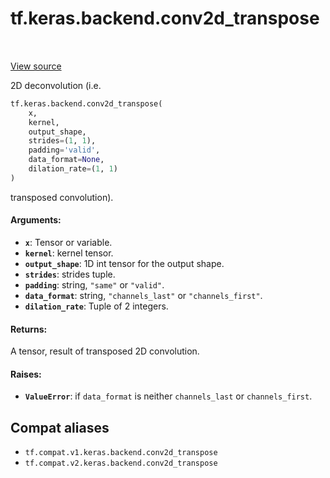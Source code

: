 <div itemscope itemtype="http://developers.google.com/ReferenceObject">
<meta itemprop="name" content="tf.keras.backend.conv2d_transpose" />
<meta itemprop="path" content="Stable" />
</div>

# tf.keras.backend.conv2d_transpose

<!-- Insert buttons and diff -->

<table class="tfo-notebook-buttons tfo-api" align="left">
</table>

<a target="_blank" href="/code/stable/tensorflow/python/keras/backend.py">View source</a>



2D deconvolution (i.e.

``` python
tf.keras.backend.conv2d_transpose(
    x,
    kernel,
    output_shape,
    strides=(1, 1),
    padding='valid',
    data_format=None,
    dilation_rate=(1, 1)
)
```



<!-- Placeholder for "Used in" -->

transposed convolution).

#### Arguments:


* <b>`x`</b>: Tensor or variable.
* <b>`kernel`</b>: kernel tensor.
* <b>`output_shape`</b>: 1D int tensor for the output shape.
* <b>`strides`</b>: strides tuple.
* <b>`padding`</b>: string, `"same"` or `"valid"`.
* <b>`data_format`</b>: string, `"channels_last"` or `"channels_first"`.
* <b>`dilation_rate`</b>: Tuple of 2 integers.


#### Returns:

A tensor, result of transposed 2D convolution.



#### Raises:


* <b>`ValueError`</b>: if `data_format` is neither `channels_last` or
`channels_first`.

## Compat aliases

* `tf.compat.v1.keras.backend.conv2d_transpose`
* `tf.compat.v2.keras.backend.conv2d_transpose`

